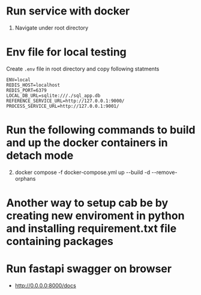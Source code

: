 # Run service with docker 
1. Navigate under root directory

# Env file for local testing
Create `.env` file in root directory and copy following statments
```
ENV=local
REDIS_HOST=localhost
REDIS_PORT=6379
LOCAL_DB_URL=sqlite:///./sql_app.db
REFERENCE_SERVICE_URL=http://127.0.0.1:9000/
PROCESS_SERVICE_URL=http://127.0.0.1:9001/
```

# Run the following commands to build and up the docker containers in detach mode
2. docker compose -f docker-compose.yml up --build -d --remove-orphans
# Another way to setup cab be by creating new enviroment in python and installing requirement.txt file containing packages 


# Run fastapi swagger on browser
 - http://0.0.0.0:8000/docs
